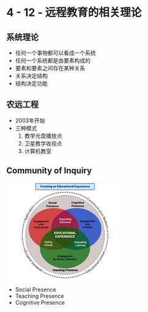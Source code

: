 # 4 - 12 - 远程教育的相关理论

## 系统理论

- 任何一个事物都可以看成一个系统
- 任何一个系统都是由要素构成的
- 要素和要素之间存在某种关系
- 关系决定结构
- 结构决定功能

## 农远工程

- 2003年开始
- 三种模式
  1. 教学光盘播放点
  2. 卫星教学收视点
  3. 计算机教室

## Community of Inquiry
![Community Of Inquiry](../images/COI-ANIMsmall.png)
- Social Presence
- Teaching Presence
- Cognitive Presence
